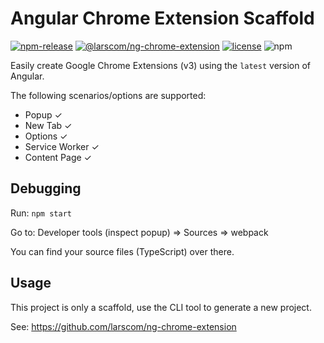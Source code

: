 # Angular Chrome Extension Scaffold

[![npm-release](https://img.shields.io/npm/v/@larscom/ng-chrome-extension.svg?label=npm)](https://www.npmjs.com/package/@larscom/ng-chrome-extension)
[![@larscom/ng-chrome-extension](https://github.com/larscom/ng-chrome-extension/workflows/@larscom/ng-chrome-extension/badge.svg?branch=master)](https://github.com/larscom/ng-chrome-extension)
[![license](https://img.shields.io/npm/l/@larscom/ng-chrome-extension)](https://github.com/larscom/ng-chrome-extension/blob/master/LICENSE)
![npm](https://img.shields.io/npm/dw/@larscom/ng-chrome-extension)

Easily create Google Chrome Extensions (v3) using the `latest` version of Angular.

The following scenarios/options are supported:

- Popup &#10003;
- New Tab &#10003;
- Options &#10003;
- Service Worker &#10003;
- Content Page &#10003;

## Debugging
Run: `npm start`

Go to: Developer tools (inspect popup) => Sources => webpack

You can find your source files (TypeScript) over there.

## Usage

This project is only a scaffold, use the CLI tool to generate a new project.

See: https://github.com/larscom/ng-chrome-extension
